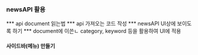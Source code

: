 ### newsAPI 활용
*** api document 읽는법
*** api 가져오는 코드 작성
*** newsAPI UI상에 보이도록 하기
*** document에 이쓴ㄴ category, keyword 등을 활용하여 UI에 적용

#### 사이드바(메뉴) 만들기
